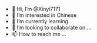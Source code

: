 - 👋 Hi, I’m @Xinyi7171
- 👀 I’m interested in Chinese 
- 🌱 I’m currently learning 
- 💞️ I’m looking to collaborate on ...
- 📫 How to reach me ...

<!---
Xinyi7171/Xinyi7171 is a ✨ special ✨ repository because its `README.md` (this file) appears on your GitHub profile.
You can click the Preview link to take a look at your changes.
--->
